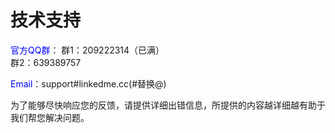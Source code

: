 # 技术支持

<font color="blue">官方QQ群</font>：
群1：209222314（已满）<br>群2：639389757

<font color="blue">Email</font>：support#linkedme.cc(#替换@)

为了能够尽快响应您的反馈，请提供详细出错信息，所提供的内容越详细越有助于我们帮您解决问题。